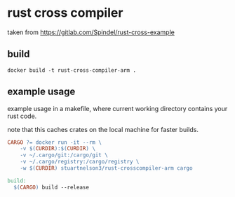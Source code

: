 # rust cross compiler

taken from https://gitlab.com/Spindel/rust-cross-example

## build

```
docker build -t rust-cross-compiler-arm .
```

## example usage

example usage in a makefile, where current working directory contains your rust code.

note that this caches crates on the local machine for faster builds.

```makefile
CARGO ?= docker run -it --rm \
	-v $(CURDIR):$(CURDIR) \
	-v ~/.cargo/git:/cargo/git \
	-v ~/.cargo/registry:/cargo/registry \
	-w $(CURDIR) stuartnelson3/rust-crosscompiler-arm cargo

build:
  $(CARGO) build --release
```

